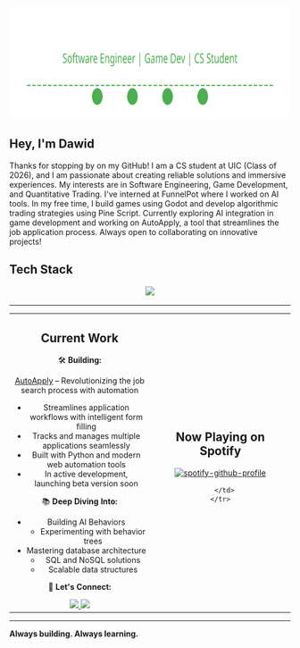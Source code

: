 <p align="center">
  <img src="./header-new.svg?v=2" width="800" height="200" alt="header">
</p>

## Hey, I'm Dawid 
Thanks for stopping by on my GitHub! I am a CS student at UIC (Class of 2026), and I am passionate about creating reliable solutions and immersive experiences. My interests are in Software Engineering, Game Development, and Quantitative Trading. I've interned at FunnelPot where I worked on AI tools. In my free time, I build games using Godot and develop algorithmic trading strategies using Pine Script. Currently exploring AI integration in game development and working on AutoApply, a tool that streamlines the job application process. Always open to collaborating on innovative projects!

## Tech Stack  
<p align="center">
  <img src="https://skillicons.dev/icons?i=cpp,c,python,java,unity,unreal,godot,linux,git,github" />
</p>

---

<div align="center">
  <table>
    <tr>
      <td align="center" width="50%">
        <h2>Current Work</h2>
        
🛠️ **Building:**

[AutoApply](https://github.com/budzskl/auto-apply) – Revolutionizing the job search process with automation

- Streamlines application workflows with intelligent form filling
- Tracks and manages multiple applications seamlessly
- Built with Python and modern web automation tools
- In active development, launching beta version soon

📚 **Deep Diving Into:**

- Building AI Behaviors
  - Experimenting with behavior trees
- Mastering database architecture
  - SQL and NoSQL solutions
  - Scalable data structures

🤝 **Let's Connect:**

<a href="https://www.linkedin.com/in/dawid-budz/" target="_blank">
  <img src="https://img.shields.io/badge/LinkedIn-0077B5?style=for-the-badge&logo=linkedin&logoColor=white" />
</a>
<a href="mailto:dawidbudz01@gmail.com">
  <img src="https://img.shields.io/badge/Email-D14836?style=for-the-badge&logo=gmail&logoColor=white" />
</a>
      </td>
      <td align="center" width="50%">
        <h2>Now Playing on Spotify</h2>
        
[![spotify-github-profile](https://spotify-github-profile.kittinanx.com/api/view?uid=daweed.5&cover_image=true&theme=default&show_offline=false&background_color=121212&interchange=false)](https://github.com/kittinan/spotify-github-profile)

      </td>
    </tr>
  </table>
</div>

---

**Always building. Always learning.**
